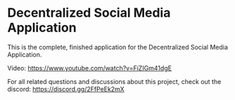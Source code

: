 # Decentralized Social Media Application

This is the complete, finished application for the Decentralized Social Media Application.

Video: https://www.youtube.com/watch?v=FiZIGm41dgE

For all related questions and discussions about this project, check out the discord:
https://discord.gg/2FfPeEk2mX
